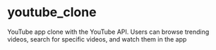 # youtube_clone
YouTube app clone with the YouTube API. Users can browse trending videos, search for specific videos, and watch them in the app
